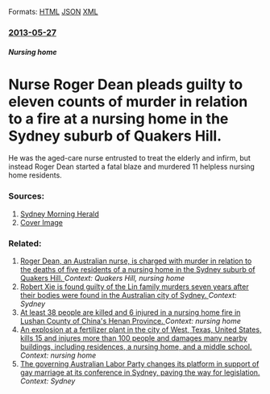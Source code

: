 
Formats: [HTML](/news/2013/05/27/nurse-roger-dean-pleads-guilty-to-eleven-counts-of-murder-in-relation-to-a-fire-at-a-nursing-home-in-the-sydney-suburb-of-quakers-hill.html)  [JSON](/news/2013/05/27/nurse-roger-dean-pleads-guilty-to-eleven-counts-of-murder-in-relation-to-a-fire-at-a-nursing-home-in-the-sydney-suburb-of-quakers-hill.json)  [XML](/news/2013/05/27/nurse-roger-dean-pleads-guilty-to-eleven-counts-of-murder-in-relation-to-a-fire-at-a-nursing-home-in-the-sydney-suburb-of-quakers-hill.xml)  

### [2013-05-27](/news/2013/05/27/index.md)

##### Nursing home
# Nurse Roger Dean pleads guilty to eleven counts of murder in relation to a fire at a nursing home in the Sydney suburb of Quakers Hill. 

He was the aged-care nurse entrusted to treat the elderly and infirm, but instead Roger Dean started a fatal blaze and murdered 11 helpless nursing home residents.


### Sources:

1. [Sydney Morning Herald](http://www.smh.com.au/nsw/roger-dean-pleads-guilty-to-murder-over-nursing-home-fire-20130527-2n6c7.html)
1. [Cover Image](http://www.smh.com.au/content/dam/images/2/n/6/1/m/image.related.articleLeadwide.620x349.2n6c7.png/1369633512993.jpg)

### Related:

1. [Roger Dean, an Australian nurse, is charged with murder in relation to the deaths of five residents of a nursing home in the Sydney suburb of Quakers Hill. ](/news/2011/11/19/roger-dean-an-australian-nurse-is-charged-with-murder-in-relation-to-the-deaths-of-five-residents-of-a-nursing-home-in-the-sydney-suburb-o.md) _Context: Quakers Hill, nursing home_
2. [Robert Xie is found guilty of the Lin family murders seven years after their bodies were found in the Australian city of Sydney. ](/news/2017/01/12/robert-xie-is-found-guilty-of-the-lin-family-murders-seven-years-after-their-bodies-were-found-in-the-australian-city-of-sydney.md) _Context: Sydney_
3. [At least 38 people are killed and 6 injured in a nursing home fire in Lushan County of China's Henan Province. ](/news/2015/05/25/at-least-38-people-are-killed-and-6-injured-in-a-nursing-home-fire-in-lushan-county-of-china-s-henan-province.md) _Context: nursing home_
4. [An explosion at a fertilizer plant in the city of West, Texas, United States, kills 15 and injures more than 100 people and damages many nearby buildings, including residences, a nursing home, and a middle school. ](/news/2013/04/17/an-explosion-at-a-fertilizer-plant-in-the-city-of-west-texas-united-states-kills-15-and-injures-more-than-100-people-and-damages-many-nea.md) _Context: nursing home_
5. [The governing Australian Labor Party changes its platform in support of gay marriage at its conference in Sydney, paving the way for legislation. ](/news/2011/12/3/the-governing-australian-labor-party-changes-its-platform-in-support-of-gay-marriage-at-its-conference-in-sydney-paving-the-way-for-legisla.md) _Context: Sydney_
